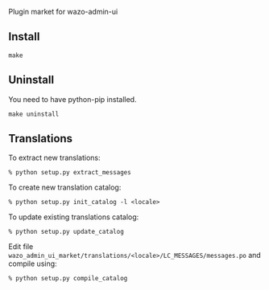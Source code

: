 Plugin market for wazo-admin-ui

Install
-------

    make

Uninstall
---------

You need to have python-pip installed.

    make uninstall

Translations
------------

To extract new translations:

    % python setup.py extract_messages

To create new translation catalog:

    % python setup.py init_catalog -l <locale>

To update existing translations catalog:

    % python setup.py update_catalog

Edit file `wazo_admin_ui_market/translations/<locale>/LC_MESSAGES/messages.po` and compile
using:

    % python setup.py compile_catalog

